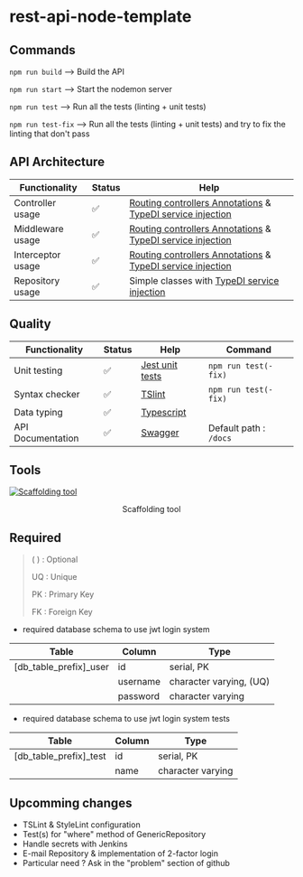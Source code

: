 # rest-api-node-template
## Commands
```npm run build```     --> Build the API

```npm run start```     --> Start the nodemon server

```npm run test```      --> Run all the tests (linting + unit tests)

```npm run test-fix```  --> Run all the tests (linting + unit tests) and try to fix the linting that don't pass
## API Architecture
| Functionality     | Status                | Help |
|-------------------|-----------------------|------|
| Controller usage  | :white_check_mark:    | [Routing controllers Annotations](https://github.com/typestack/routing-controllers) & [TypeDI service injection](https://github.com/typestack/typedi) |
| Middleware usage  | :white_check_mark:    | [Routing controllers Annotations](https://github.com/typestack/routing-controllers) & [TypeDI service injection](https://github.com/typestack/typedi) |
| Interceptor usage | :white_check_mark:    | [Routing controllers Annotations](https://github.com/typestack/routing-controllers) & [TypeDI service injection](https://github.com/typestack/typedi) |
| Repository usage  | :white_check_mark:    | Simple classes with [TypeDI service injection](https://github.com/typestack/typedi) |

## Quality
| Functionality     | Status                | Help                                          | Command                   |
|-------------------|-----------------------|-----------------------------------------------|---------------------------|
| Unit testing      | :white_check_mark:    | [Jest unit tests](https://jestjs.io/fr/)      | ```npm run test(-fix)```  |
| Syntax checker    | :white_check_mark:    | [TSlint](https://palantir.github.io/tslint/)  | ```npm run test(-fix)```  |
| Data typing       | :white_check_mark:    | [Typescript](https://www.typescriptlang.org/) |                           |
| API Documentation | :white_check_mark:    | [Swagger](https://swagger.io/)                | Default path : ```/docs```|

## Tools
[![Scaffolding tool](https://ondemand.bannerbear.com/signedurl/D0nJ4XLedwbENRZa1x/image.jpg?modifications=W3sibmFtZSI6InJlcG8iLCJ0ZXh0IjoibGVubnlnaXIgLyAqcmVzdC1hcGktbm9kZS10ZW1wbGF0ZSoifSx7Im5hbWUiOiJkZXNjIiwidGV4dCI6Im5vZGVKUyBBUEkgdGVtcGxhdGUgd2l0aCBxdWFsaXR5IHRvb2xzIn0seyJuYW1lIjoiYXZhdGFyNSIsImhpZGUiOnRydWV9LHsibmFtZSI6ImF2YXRhcjQiLCJoaWRlIjp0cnVlfSx7Im5hbWUiOiJhdmF0YXIzIiwiaGlkZSI6dHJ1ZX0seyJuYW1lIjoiYXZhdGFyMiIsImhpZGUiOnRydWV9LHsibmFtZSI6ImF2YXRhcjEiLCJpbWFnZV91cmwiOiJodHRwczovL2F2YXRhcnMuZ2l0aHVidXNlcmNvbnRlbnQuY29tL3UvNTA0MDgxMzk_dj00In0seyJuYW1lIjoiY29udHJpYnV0b3JzIiwidGV4dCI6Imxlbm55Z2lyIn0seyJuYW1lIjoic3RhcnMiLCJ0ZXh0IjoiMiJ9XQ&s=bbfda10c418705b90c4485880fbefe24c9d7b23a7bd62c30086cabf8d3c3e8d1)](https://github.com/lennygir/leg-scaffolding)
<p align="center">
  Scaffolding tool
</p>

## Required

> ( ) : Optional
>
> UQ : Unique
>
> PK : Primary Key
>
> FK : Foreign Key

- required database schema to use jwt login system

| Table     | Column                | Type                                          |
|-------------------|-----------------------|-----------------------------------------------|
| \[db_table_prefix]_user      | id    | serial, PK      |
|    | username    | character varying, (UQ)  |
|     | password    | character varying |

- required database schema to use jwt login system tests

| Table     | Column                | Type                                          |
|-------------------|-----------------------|-----------------------------------------------|
| \[db_table_prefix]_test      | id    | serial, PK      |
|    | name    | character varying  |

## Upcomming changes

- TSLint & StyleLint configuration
- Test(s) for "where" method of GenericRepository
- Handle secrets with Jenkins
- E-mail Repository & implementation of 2-factor login
- Particular need ? Ask in the "problem" section of github 